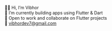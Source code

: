 👋🏽  Hi, I’m Vibhor  
🌱  I’m currently building apps using Flutter & Dart  
👀  Open to work and collaborate on Flutter projects   
📧  vibhordev7@gmail.com  

<!---
vibhorV5/vibhorV5 is a ✨ special ✨ repository because its `README.md` (this file) appears on your GitHub profile.
You can click the Preview link to take a look at your changes.
--->
